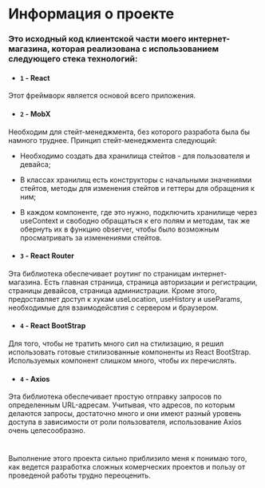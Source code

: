 # Информация о проекте

### Это исходный код клиентской части моего интернет-магазина, которая реализована с использованием следующего стека технологий:

- #### `1` - React

Этот фреймворк является основой всего приложения.

- #### `2` - MobX

Необходим для стейт-менеджмента, без которого разработа была бы намного труднее. Принцип стейт-менеджмента следующий:
- Необходимо создать два хранилища стейтов - для пользователя и девайса;
- В классах хранилищ есть конструкторы с начальными значениями стейтов, методы для изменения стейтов и геттеры для обращения к ним;
- В каждом компоненте, где это нужно, подключить хранилище через useContext и свободно обращаться к его полям и методам, так же обернуть их в функцию observer, чтобы было возможным просматривать за изменениями стейтов.

- #### `3` - React Router

Эта библиотека обеспечивает роутинг по страницам интернет-магазина. Есть главная страница, страница авторизации и регистрации, страницы девайсов, страница администрации. Кроме этого, предоставляет доступ к хукам useLocation, useHistory и useParams, необходимые для взаимодейсвтия с сервером и браузером.

- #### `4` - React BootStrap

Для того, чтобы не тратить много сил на стилизацию, я решил использовать готовые стилизованные компоненты из React BootStrap. Используемых компонент слишком много, чтобы их перечислять.

- #### `4` - Axios

Эта библиотека обеспечивает простую отправку запросов по определенным URL-адресам. Учитывая, что адресов, по которым делаются запросы, достаточно много и они имеют разный уровень доступа в зависимости от роли пользователя, использование Axios очень целесообразно.

#

Выполнение этого проекта сильно приблизило меня к понимаю того, как ведется разработка сложных комерческих проектов и пользу от проведеной работы трудно переоценить.
